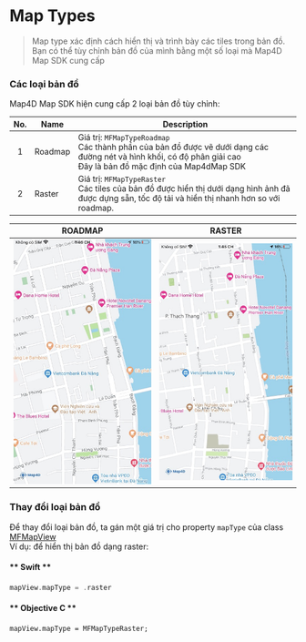 # Map Types

> Map type xác định cách hiển thị và trình bày các tiles trong bản đồ. Bạn có thể tùy chỉnh bản đồ của mình bằng một số loại mà Map4D Map SDK cung cấp

### Các loại bản đồ

Map4D Map SDK hiện cung cấp 2 loại bản đồ tùy chỉnh:

| No. | Name    | Description                                                                                                                                                           |
|:---:|---------|-----------------------------------------------------------------------------------------------------------------------------------------------------------------------|
|  1  | Roadmap | Giá trị: `MFMapTypeRoadmap`<br>Các thành phần của bản đồ được vẽ dưới dạng các đường nét và hình khối, có độ phân giải cao<br>Đây là bản đồ mặc định của Map4dMap SDK |
|  2  | Raster  | Giá trị: `MFMapTypeRaster`<br>Các tiles của bản đồ được hiển thị dưới dạng hình ảnh đã được dựng sẵn, tốc độ tải và hiển thị nhanh hơn so với roadmap.                |

|                 ROADMAP                         | RASTER                                         |
|:-----------------------------------------------:|:----------------------------------------------:|
| ![MapType](../../resources/maptype-roadmap.jpg) | ![MapType](../../resources/maptype-raster.jpg) |

### Thay đổi loại bản đồ

Để thay đổi loại bản đồ, ta gán một giá trị cho property `mapType` của class [MFMapView](/reference/map?id=mfmapview-class)  
Ví dụ: để hiển thị bản đồ dạng raster:

<!-- tabs:start -->

#### ** Swift **

```swift 
mapView.mapType = .raster
```

#### ** Objective C **

```objc 
mapView.mapType = MFMapTypeRaster;
```

<!-- tabs:end -->